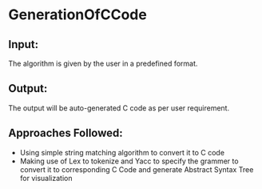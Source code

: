 # GenerationOfCCode


## Input:
 The algorithm is given by the user in a predefined format.
## Output:
 The output will be auto-generated C code as per user requirement.

## Approaches Followed:
  * Using simple string matching algorithm to convert it to C code
  * Making use of Lex to tokenize and Yacc to specify the grammer to convert it to corresponding C Code and generate Abstract Syntax Tree for visualization
